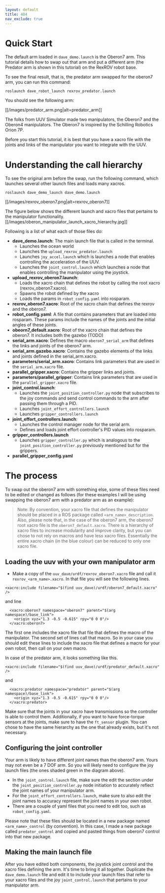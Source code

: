 ```yaml
---
layout: default
title: 404
nav_exclude: true
---
```


# Quick Start

The default arm loaded in `dave_demo.launch` is the Oberon7 arm. This tutorial details how to swap out that arm and put a different arm (the Predator arm is shown in this tutorial) on the RexROV robot base.

To see the final result, that is, the predator arm swapped for the oberon7 arm, you can run this command:
```
roslaunch dave_robot_launch rexrov_predator.launch
```

You should see the following arm:

[[/images/predator_arm.png|alt=predator_arm]]

The folks from UUV Simulator made two manipulators, the Oberon7 and the Oberon4 manipulators. The Oberon7 is inspired by the Schilling Robotics Orion 7P.

Before you start this tutorial, it is best that you have a xacro file with the joints and links of the manipulator you want to integrate with the UUV.

# Understanding the call hierarchy

To see the original arm before the swap, run the following command, which launches several other launch files and loads many xacros.
```
roslaunch dave_demo_launch dave_demo.launch
```
[[/images/rexrov_oberon7.png|alt=rexrov_oberon7]]

The figure below shows the different launch and xacro files that pertains to the manipulator functionality.
[[/images/oberon_manipulator_launch_xacro_hierarchy.jpg]]

Following is a list of what each of those files do:
* **dave_demo.launch**: The main launch file that is called in the terminal.
  * Launches the ocean world
  * Launches the `upload_rexrov_predator.launch`
  * Launches `joy_accel.launch` which is launches a node that enables controlling the acceleration of the UUV.
  * Launches the `joint_control.launch`  which launches a node that enables controlling the manipulator using the joystick.
* **upload_rexrov_oberon7.launch**:
  * Loads the xacro chain that defines the robot by calling the root xacro (rexrov_oberon7.xacro).
  * Spawns the robot defined by the xacro
  * Loads the params in `robot_config.yaml` into rosparam.
* **rexrov_oberon7.xacro**: Root of the xacro chain that defines the rexrov and the oberon7.
* **robot_config.yaml**: A file that contains parameters that are loaded into rosparam. These params include the names of the joints and the initial angles of these joints.
* **obeorn7_default.xacro**: Root of the xacro chain that defines the oberon7. It includes both the gazebo (TODO)
* **serial_arm.xacro**: Defines the macro `oberon7_serial_arm` that defines the links and joints of the oberon7 arm.
* **serial_arm.gazebo.xacro**: Contains the gazebo elements of the links and joints defined in the serial_arm.xacro.
* **parameters/serial_arm.xacro**: Contains link parameters that are used in the `serial_arm.xacro` file.
* **parallel_gripper.xacro**: Contains the gripper links and joints.
* **parameters/parallel_gripper**: Contains link parameters that are used in the `parallel_gripper.xacro` file.
* **joint_control.launch**:
  * Launches the `joint_position_controller.py` node that subscribes to the joy commands and send control commands to the arm after passing them through a PID.
  * Launches `joint_effort_controllers.launch`
  * Launches `gripper_controllers.launch`
* **joint_effort_controllers.launch**:
  * Launches the control manager node for the serial arm.
  * Defines and loads joint effort controller's PID values into rosparam.
* **gripper_controllers.launch**
  * Launches `gripper_controller.py` which is analogous to the `joint_position_controller.py` previously mentioned but for the grippers.
* **parallel_gripper_config.yaml**

# The process

To swap out the oberon7 arm with something else, some of these files need to be edited or changed as follows (for these examples I will be using swapping the oberon7 arm with a predator arm as an example):

> Note: By convention, your xacro file that defines the manipulator should be placed in a ROS package called `<arm_name>_description`. Also, please note that, in the case of the oberon7 arm, the oberon7 root xacro file is the `oberon7_default.xacro`. There is a hierarchy of xacro files to increase modularity and improve clarity, but you can chose to not rely on macros and have less xacro files. Essentially the entire xacro chain (in the blue colour) can be reduced to only one xacro file.

## Loading the uuv with your own manipulator arm

* Make a copy of the `uuv_dave/urdf/rexrov_oberon7.xacro` file and call it `rexrov_<arm_name>.xacro`. In that file you will see the following lines.
```
<xacro:include filename="$(find uuv_dave)/urdf/oberon7_default.xacro" />
```

and line
```
  <xacro:oberon7 namespace="oberon7" parent="$(arg namespace)/base_link">
    <origin xyz="1.3 -0.5 -0.615" rpy="0 0 0"/>
  </xacro:oberon7>
```

The first one includes the xacro file that file that defines the macro of the manipulator. The second set of lines call that macro. So in your case you should edit these lines to include the xacro file that defines a macro for your own robot, then call on your own macro.

In case of the predator arm, it looks something like this.
```
<xacro:include filename="$(find uuv_dave)/urdf/predator_default.xacro" />
```

and
```
  <xacro:predator namespace="predator" parent="$(arg namespace)/base_link">
    <origin xyz="1.3 -0.5 -0.615" rpy="0 0 0"/>
  </xacro:predator>
```

Make sure that the joints in your xacro have transmissions so the controller is able to control them. Additionally, if you want to have force-torque sensors at the joints, make sure to have the `ft_sensor` plugin.
You can chose to have the same hierarchy as the one that already exists, but it's not necessary.

## Configuring the joint controller

Your arm is likely to have different joint names than the oberon7 arm. Yours may not even be a 7 DOF arm. So you will likely need to configure the joy launch files (the ones shaded green in the diagram above).
* In the `joint_control.launch` file, make sure the edit the section under the `joint_position_controller.py` node initiation to accurately reflect the joint names of your manipulator arm.
* For the `joint_effort_controllers.launch`, make sure to also edit the joint names to accuracy represent the joint names in your own robot.
* There are a couple of yaml files that you need to edit too, such as `robot_config.yaml`.

Please note that these files should be located in a new package named `<arm_name>_control` (by convention). In this case, I made a new package called `predator_control` and copied and pasted things from oberon7 control into that new package.

## Making the main launch file

After you have edited both components, the joystick joint control and the xacro files defining the arm. It's time to bring it all together. Duplicate the `dave_demo.launch` file and edit it to include your launch files that refer to your xacro files and the joy `joint_control.launch` that pertains to your manipulator arm.
